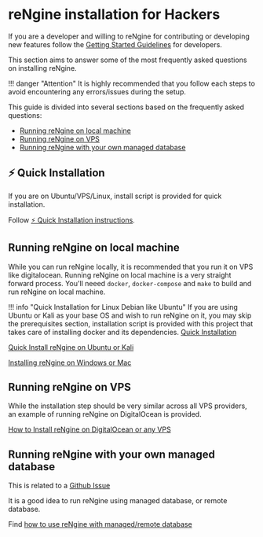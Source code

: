 # reNgine installation for Hackers

If you are a developer and willing to reNgine for contributing or developing new features follow the [Getting Started Guidelines](dev/getting-started) for developers.

This section aims to answer some of the most frequently asked questions on installing reNgine.

!!! danger "Attention"
    It is highly recommended that you follow each steps to avoid encountering any errors/issues during the setup.

This guide is divided into several sections based on the frequently asked questions:

- [Running reNgine on local machine](#running-rengine-on-local-machine)
- [Running reNgine on VPS](#running-rengine-on-vps)
- [Running reNgine with your own managed database](#running-rengine-with-your-own-managed-database)

## ⚡ Quick Installation

If you are on Ubuntu/VPS/Linux, install script is provided for quick installation.

Follow [⚡ Quick Installation instructions](install/quick.md).

## Running reNgine on local machine

While you can run reNgine locally, it is recommended that you run it on VPS like digitalocean.
Running reNgine on local machine is a very straight forward process. You'll neeed `docker`, `docker-compose` and `make` to build and run reNgine on local machine.

!!! info "Quick Installation for Linux Debian like Ubuntu"
    If you are using Ubuntu or Kali as your base OS and wish to run reNgine on it, you may skip the prerequisites section, installation script is provided with this project that takes care of installing docker and its dependencies. [Quick Installation](quick-install)

[Quick Install reNgine on Ubuntu or Kali](install/quick.md)

[Installing reNgine on Windows or Mac](install/detailed.md)


## Running reNgine on VPS

While the installation step should be very similar across all VPS providers, an example of running reNgine on DigitalOcean is provided.

[How to Install reNgine on DigitalOcean or any VPS](install/vps.md)


## Running reNgine with your own managed database

This is related to a [Github Issue](https://github.com/yogeshojha/rengine/issues/180)

It is a good idea to run reNgine using managed database, or remote database.

Find [how to use reNgine with managed/remote database](install/remotedb.md)
